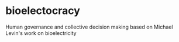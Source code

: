 # bioelectocracy
Human governance and collective decision making based on Michael Levin's work on bioelectricity
